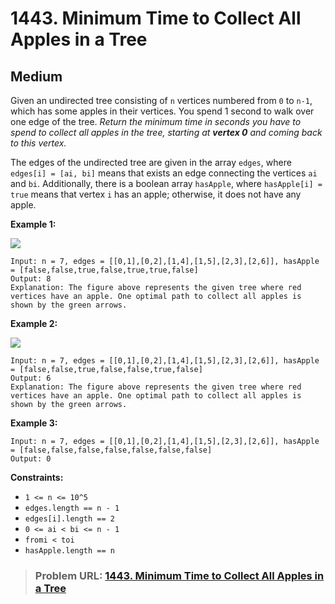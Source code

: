# **1443. Minimum Time to Collect All Apples in a Tree**

## **Medium**

Given an undirected tree consisting of `n` vertices numbered from `0` to `n-1`, which has some apples in their vertices. You spend 1 second to walk over one edge of the tree. *Return the minimum time in seconds you have to spend to collect all apples in the tree, starting at **vertex 0** and coming back to this vertex.*

The edges of the undirected tree are given in the array `edges`, where `edges[i] = [ai, bi]` means that exists an edge connecting the vertices `ai` and `bi`. Additionally, there is a boolean array `hasApple`, where `hasApple[i] = true` means that vertex `i` has an apple; otherwise, it does not have any apple.

**Example 1:**

![](https://assets.leetcode.com/uploads/2020/04/23/min_time_collect_apple_1.png)

```
Input: n = 7, edges = [[0,1],[0,2],[1,4],[1,5],[2,3],[2,6]], hasApple = [false,false,true,false,true,true,false]
Output: 8 
Explanation: The figure above represents the given tree where red vertices have an apple. One optimal path to collect all apples is shown by the green arrows.  
```

**Example 2:**

![](https://assets.leetcode.com/uploads/2020/04/23/min_time_collect_apple_2.png)

```
Input: n = 7, edges = [[0,1],[0,2],[1,4],[1,5],[2,3],[2,6]], hasApple = [false,false,true,false,false,true,false]
Output: 6
Explanation: The figure above represents the given tree where red vertices have an apple. One optimal path to collect all apples is shown by the green arrows.  
```

**Example 3:**

```
Input: n = 7, edges = [[0,1],[0,2],[1,4],[1,5],[2,3],[2,6]], hasApple = [false,false,false,false,false,false,false]
Output: 0
```

**Constraints:**

- `1 <= n <= 10^5`
- `edges.length == n - 1`
- `edges[i].length == 2`
- `0 <= ai < bi <= n - 1`
- `fromi < toi`
- `hasApple.length == n`

> ### **Problem URL: [1443. Minimum Time to Collect All Apples in a Tree](https://leetcode.com/problems/minimum-time-to-collect-all-apples-in-a-tree/)**